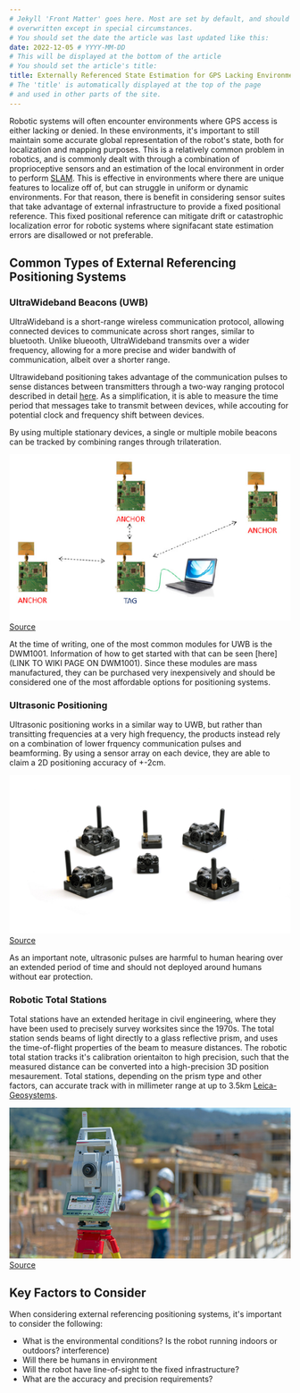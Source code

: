 ```yaml
---
# Jekyll 'Front Matter' goes here. Most are set by default, and should NOT be
# overwritten except in special circumstances. 
# You should set the date the article was last updated like this:
date: 2022-12-05 # YYYY-MM-DD
# This will be displayed at the bottom of the article
# You should set the article's title:
title: Externally Referenced State Estimation for GPS Lacking Environments
# The 'title' is automatically displayed at the top of the page
# and used in other parts of the site.
---
```

Robotic systems will often encounter environments where GPS access is either lacking or denied. In these environments, it's important to still maintain some accurate global representation of the robot's state, both for localization and mapping purposes. This is a relatively common problem in robotics, and is commonly dealt with through a combination of proprioceptive sensors and an estimation of the local environment in order to perform [SLAM](https://www.mathworks.com/discovery/slam.html). This is effective in environments where there are unique features to localize off of, but can struggle in uniform or dynamic environments. For that reason, there is benefit in considering sensor suites that take advantage of external infrastructure to provide a fixed positional reference. This fixed positional reference can mitigate drift or catastrophic localization error for robotic systems where signifacant state estimation errors are disallowed or not preferable. 


## Common Types of External Referencing Positioning Systems

### UltraWideband Beacons (UWB)

UltraWideband is a short-range wireless communication protocol, allowing connected devices to communicate across short ranges, similar to bluetooth. Unlike blueooth, UltraWideband transmits over a wider frequency, allowing for a more precise and wider bandwith of communication, albeit over a shorter range. 

Ultrawideband positioning takes advantage of the communication pulses to sense distances between transmitters through a two-way ranging protocol described in detail [here](https://forum.qorvo.com/uploads/short-url/5yIaZ3A99NNf2uPHsUPjoBLr2Ua.pdf). As a simplification, it is able to measure the time period that messages take to transmit between devices, while accouting for potential clock and frequency shift between devices. 

By using multiple stationary devices, a single or multiple mobile beacons can be tracked by combining ranges through trilateration. 

![Example usage of a DWM1001 setup](assets/decawave_example_multi_anchor.png)
[Source](https://www.researchgate.net/profile/Teijo-Lehtonen/publication/281346001/figure/fig4/AS:284460038803456@1444831966619/DecaWave-UWB-localization-system-SDK-5.png)

At the time of writing, one of the most common modules for UWB is the DWM1001. Information of how to get started with that can be seen [here](LINK TO WIKI PAGE ON DWM1001). Since these modules are mass manufactured, they can be purchased very inexpensively and should be considered one of the most affordable options for positioning systems.

### Ultrasonic Positioning

Ultrasonic positioning works in a similar way to UWB, but rather than transitting frequencies at a very high frequency, the products instead rely on a combination of lower frquency communication pulses and beamforming. By using a sensor array on each device, they are able to claim a 2D positioning accuracy of +-2cm.


![Example usage of a DWM1001 setup](assets/marvelmind_example.jpg)
[Source](https://marvelmind.com/)

As an important note, ultrasonic pulses are harmful to human hearing over an extended period of time and should not deployed around humans without ear protection.

### Robotic Total Stations

Total stations have an extended heritage in civil engineering, where they have been used to precisely survey worksites since the 1970s. The total station sends beams of light directly to a glass reflective prism, and uses the time-of-flight properties of the beam to measure distances. The robotic total station tracks it's calibration orientaiton to high precision, such that the measured distance can be converted into a high-precision 3D position mesaurement. Total stations, depending on the prism type and other factors, can accurate track with in millimeter range at up to 3.5km [Leica-Geosystems](file:///home/john/Downloads/Leica_Viva_TS16_DS-2.pdf).

![Example usage of a Total Station in the Field](assets/leica_field_image.jpg)
[Source](https://leica-geosystems.com/)

## Key Factors to Consider

When considering external referencing positioning systems, it's important to consider the following:

- What is the environmental conditions? Is the robot running indoors or outdoors? interference)
- Will there be humans in environment
- Will the robot have line-of-sight to the fixed infrastructure?
- What are the accuracy and precision requirements?
